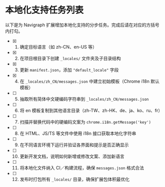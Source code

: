 # 本地化支持任务列表

以下是为 Navigraph 扩展增加本地化支持的分步任务。完成后请在对应的方括号内打勾。

- [x] 1. 确定目标语言（如 zh-CN、en-US 等）  
- [x] 2. 在项目根目录下创建 `_locales/` 文件夹及子目录结构  
- [x] 3. 更新 `manifest.json`，添加 `"default_locale"` 字段  
- [x] 4. 在 `_locales/zh_CN/messages.json` 中建立初始模板（Chrome i18n 默认模板）  
- [ ] 5. 抽取所有简体中文硬编码字符串到 `_locales/zh_CN/messages.json`  
- [ ] 6. 将 en 模板复制到其他语言目录（zh-TW、zh-HK、de、ja、ko、ru、fr）  
- [ ] 7. 扫描并替换代码中的硬编码文案为 `chrome.i18n.getMessage('key')`  
- [ ] 8. 在 HTML、JS/TS 等文件中使用 i18n 接口获取本地化字符串  
- [ ] 9. 在不同语言环境下运行并验证各界面和提示是否正确显示  
- [ ] 10. 更新开发文档，说明如何新增或修改文案、添加新语言  
- [ ] 11. 将本地化文件纳入 CI／构建流程，确保 `messages.json` 格式合法  
- [ ] 12. 发布时打包所有 `_locales/` 目录，确保扩展包体积最优化